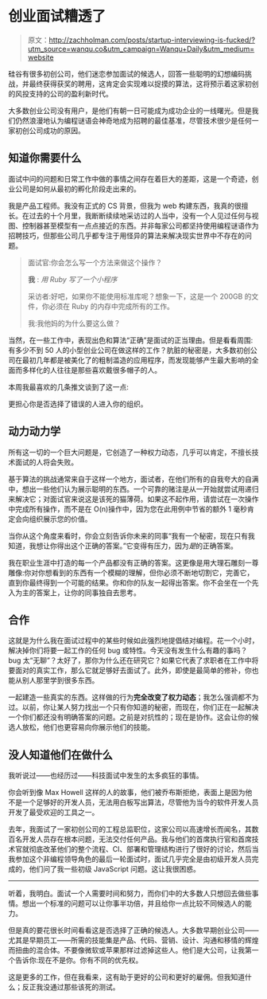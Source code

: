 # 创业面试糟透了

> 原文：<http://zachholman.com/posts/startup-interviewing-is-fucked/?utm_source=wanqu.co&utm_campaign=Wanqu+Daily&utm_medium=website>

硅谷有很多初创公司，他们迷恋参加面试的候选人，回答一些聪明的幻想编码挑战，并最终获得获奖的聘用，这肯定会实现难以捉摸的算法，这将预示着这家初创的风投支持的公司的盈利新时代。

大多数创业公司没有用户，是他们有朝一日可能成为成功企业的一线曙光。但是我们仍然浪漫地认为编程谜语会神奇地成为招聘的最佳基准，尽管技术很少是任何一家初创公司成功的原因。

## 知道你需要什么

面试中问的问题和日常工作中做的事情之间存在着巨大的差距，这是一个奇迹，创业公司是如何从最初的孵化阶段走出来的。

我是产品工程师。我没有正式的 CS 背景，但我为 web 构建东西，我真的很擅长。在过去的十个月里，我断断续续地采访过的人当中，没有一个人见过任何与视图、控制器甚至模型有一点点接近的东西。并非每家公司都坚持使用编程谜语作为招聘技巧，但那些公司几乎都专注于用怪异的算法来解决现实世界中不存在的问题。

> 面试官:你会怎么写一个方法来做这个操作？
> 
> **我** : *用 Ruby 写了一个小程序*
> 
> 采访者:好吧，如果你不能使用标准库呢？想象一下，这是一个 200GB 的文件，你必须在 Ruby 的内存中完成所有的工作。
> 
> 我:我他妈的为什么要这么做？

当然，在一些工作中，表现出色和算法“正确”是面试的正当理由。但是看看周围:有多少不到 50 人的小型创业公司在做这样的工作？肮脏的秘密是，大多数初创公司在最初几年都是被美化了的粗制滥造的应用程序，而发现能够产生最大影响的全面而多样化的人往往是那些喜欢戴很多帽子的人。

本周我最喜欢的几条推文谈到了这一点:

更担心你是否选择了错误的人进入你的组织。

## 动力动力学

所有这一切的一个巨大问题是，它创造了一种权力动态，几乎可以肯定，不擅长技术面试的人将会失败。

基于算法的挑战通常来自于这样一个地方，面试者，在他们所有的自我夸大的自满中，想出一些他们认为展示聪明的东西。一个可靠的赌注是从一开始就尝试用递归来解决它；对面试官来说这是该死的猫薄荷。如果这不起作用，请尝试在一次操作中完成所有操作，而不是在 O(n)操作中，因为您在此用例中节省的额外 1 毫秒肯定会向组织展示您的价值。

当你从这个角度来看时，你会立刻告诉你未来的同事“我有一个秘密，现在只有我知道，我想让你得出这个正确的答案。”它变得有压力，因为*是*的正确答案。

我在职业生涯中打造的每一个产品都没有正确的答案。这更像是用大理石雕刻一尊雕像:你对你想看到的东西有一个模糊的理解，但你必须不断地切割它，完善它，直到你最终得到一个可能的结果。你和你的队友一起得出答案。你不会坐在一个先入为主的答案上，让你的同事独自去思考。

## 合作

这就是为什么我在面试过程中的某些时候如此强烈地提倡结对编程。花一个小时，解决掉你们将要一起工作的任何 bug 或特性。今天没有发生什么有趣的事吗？bug 太“无聊”？太好了，那你为什么还在研究它？如果它代表了求职者在工作中将要面对的真实工作，那么它就足够好去面试了。此外，即使是最简单的修补，你也能从别人那里学到很多东西。

一起建造一些真实的东西。这样做的行为**完全改变了权力动态**；我怎么强调都不为过。以前，你让某人努力找出一个只有你知道的秘密，而现在，你们正在一起解决一个你们都还没有明确答案的问题。之前是对抗性的；现在是协作。这会让你的候选人放松，他们也更容易向你展示他们的技能。

## 没人知道他们在做什么

我听说过——也经历过——科技面试中发生的太多疯狂的事情。

你会听到像 Max Howell 这样的人的故事，他们被乔布斯拒绝，表面上是因为他不是一个足够好的开发人员，无法用白板写出算法，尽管他为当今的软件开发人员开发了最受欢迎的工具之一。

去年，我面试了一家初创公司的工程总监职位，这家公司以高速增长而闻名，其数百名开发人员存在根本问题，无法交付任何产品。我与他们的首席执行官和首席技术官就彻底改革他们的整个流程、CI、部署和管理结构进行了很好的讨论，然后当我参加这个非编程领导角色的最后一轮面试时，面试几乎完全是由初级开发人员完成的，他们问了我一些初级 JavaScript 问题。这让我很困惑。

* * *

听着，我明白。面试一个人需要时间和努力，而你们中的大多数人只想回去做些事情。想出一个标准的问题可以让你事半功倍，并且给你一点比较不同候选人的能力。

但是真的要花很长时间看看这是否选择了正确的候选人。大多数早期创业公司——尤其是早期员工——所需的技能集是产品、代码、营销、设计、沟通和移情的辉煌而扭曲的混合体。不要像微软或苹果那样过滤掉这些人。他们是大公司，让我第一个告诉你:现在不是你。你有不同的优先权。

这是更多的工作，但在我看来，这有助于更好的公司和更好的雇佣。但我知道什么；反正我没通过那些该死的测试。